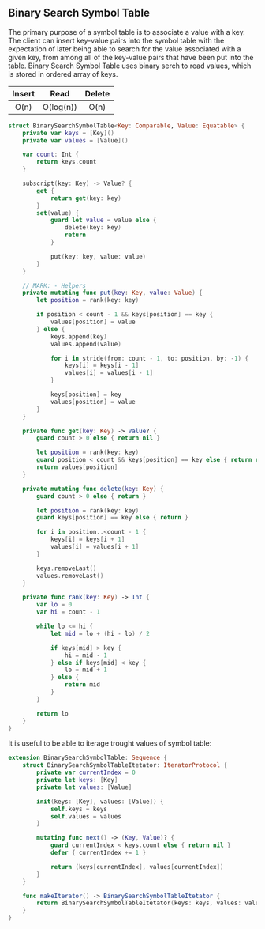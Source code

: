 ## Binary Search Symbol Table

The primary purpose of a symbol table is to associate a value with a key. The client can insert key-value pairs into the symbol table with the expectation of later being able to search for the value associated with a given key, from among all of the key-value pairs that have been put into the table. Binary Search Symbol Table uses binary serch to read values, which is stored in ordered array of keys.

Insert | Read      | Delete
:----: | :-------: | :----:
O(n)   | O(log(n)) | O(n)

```swift
struct BinarySearchSymbolTable<Key: Comparable, Value: Equatable> {
    private var keys = [Key]()
    private var values = [Value]()

    var count: Int {
        return keys.count
    }

    subscript(key: Key) -> Value? {
        get {
            return get(key: key)
        }
        set(value) {
            guard let value = value else {
                delete(key: key)
                return
            }

            put(key: key, value: value)
        }
    }

    // MARK: - Helpers
    private mutating func put(key: Key, value: Value) {
        let position = rank(key: key)

        if position < count - 1 && keys[position] == key {
            values[position] = value
        } else {
            keys.append(key)
            values.append(value)

            for i in stride(from: count - 1, to: position, by: -1) {
                keys[i] = keys[i - 1]
                values[i] = values[i - 1]
            }

            keys[position] = key
            values[position] = value
        }
    }

    private func get(key: Key) -> Value? {
        guard count > 0 else { return nil }

        let position = rank(key: key)
        guard position < count && keys[position] == key else { return nil }
        return values[position]
    }

    private mutating func delete(key: Key) {
        guard count > 0 else { return }

        let position = rank(key: key)
        guard keys[position] == key else { return }

        for i in position..<count - 1 {
            keys[i] = keys[i + 1]
            values[i] = values[i + 1]
        }

        keys.removeLast()
        values.removeLast()
    }

    private func rank(key: Key) -> Int {
        var lo = 0
        var hi = count - 1

        while lo <= hi {
            let mid = lo + (hi - lo) / 2

            if keys[mid] > key {
                hi = mid - 1
            } else if keys[mid] < key {
                lo = mid + 1
            } else {
                return mid
            }
        }

        return lo
    }
}
```

It is useful to be able to iterage trought values of symbol table:

```swift
extension BinarySearchSymbolTable: Sequence {
    struct BinarySearchSymbolTableItetator: IteratorProtocol {
        private var currentIndex = 0
        private let keys: [Key]
        private let values: [Value]

        init(keys: [Key], values: [Value]) {
            self.keys = keys
            self.values = values
        }

        mutating func next() -> (Key, Value)? {
            guard currentIndex < keys.count else { return nil }
            defer { currentIndex += 1 }

            return (keys[currentIndex], values[currentIndex])
        }
    }

    func makeIterator() -> BinarySearchSymbolTableItetator {
        return BinarySearchSymbolTableItetator(keys: keys, values: values)
    }
}
```